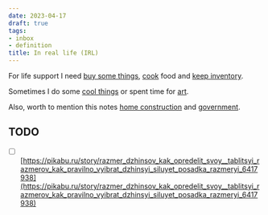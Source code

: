 ```yaml
---
date: 2023-04-17
draft: true
tags:
- inbox
- definition
title: In real life (IRL)
---
```


For life support I need [buy some things](./my%20buy%20list.md),
[cook](./cooking.md) food and
[keep inventory](./my%20inventory.md).

Sometimes I do some [cool things](./do%20it%20yourself.md) or spent time
for [art](./art.md).

Also, worth to mention this notes [home construction](./home%20construction.md) and
[government](./government.md).

## TODO

- [ ] [https://pikabu.ru/story/razmer_dzhinsov_kak_opredelit_svoy__tablitsyi_razmerov_kak_pravilno_vyibrat_dzhinsyi_siluyet_posadka_razmeryi_6417938](https://pikabu.ru/story/razmer_dzhinsov_kak_opredelit_svoy__tablitsyi_razmerov_kak_pravilno_vyibrat_dzhinsyi_siluyet_posadka_razmeryi_6417938)